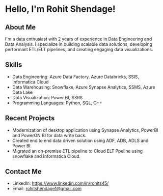 # Hello, I'm Rohit Shendage!

## About Me
I'm a data enthusiast with 2 years of experience in Data Engineering and Data Analysis. I specialize in building scalable data solutions, developing performant ETL/ELT pipelines, and creating engaging data visualizations.

## Skills
- Data Engineering: Azure Data Factory, Azure Databricks, SSIS, Informatica Cloud
- Data Warehousing: Snowflake, Azure Synapse Analytics, SSMS, Azure Data Lake
- Data Visualization: Power BI, SSRS
- Programming Languages: Python, SQL, C++

## Recent Projects
- Modernization of desktop application using Synapse Analytics, PowerBI and PowerON BI for data write back. 
- Created end to end data driven solution using ADF, ADB, ADLS and Power BI.
- Migrated an on-premise ETL pipeline to Cloud ELT Ppeline using snowflake and Informatica Cloud.

## Contact Me
- LinkedIn: https://www.linkedin.com/in/rohits45/
- Email: rohitshendage1@gmail.com


<!---
rohits45/rohits45 is a ✨ special ✨ repository because its `README.md` (this file) appears on your GitHub profile.
You can click the Preview link to take a look at your changes.
--->
